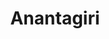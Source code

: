 ---
title: Anantagiri
excerpt: ""
thumbnail: /assets/img/travel/anantagiri/anantagiri_thumbnail.jpg
featured_image: /assets/img/travel/anantagiri/anantagiri.jpg
categories:
    - travel
tags:
    - featured
    - hyderabad-getaways
---